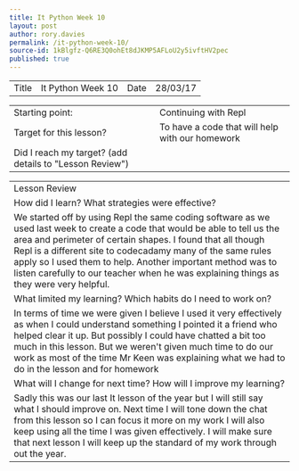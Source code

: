```yaml
---
title: It Python Week 10
layout: post
author: rory.davies
permalink: /it-python-week-10/
source-id: 1kBlgfz-Q6RE3Q0ohEt8dJKMP5AFLoU2y5ivftHV2pec
published: true
---
```

<table>
  <tr>
    <td>Title</td>
    <td>It Python Week 10</td>
    <td>Date</td>
    <td>28/03/17</td>
  </tr>
</table>


<table>
  <tr>
    <td>Starting point:</td>
    <td>Continuing with Repl</td>
  </tr>
  <tr>
    <td>Target for this lesson?</td>
    <td>To have a code that will help with our homework</td>
  </tr>
  <tr>
    <td>Did I reach my target? 
(add details to "Lesson Review")</td>
    <td> </td>
  </tr>
</table>


<table>
  <tr>
    <td>Lesson Review</td>
  </tr>
  <tr>
    <td>How did I learn? What strategies were effective? </td>
  </tr>
  <tr>
    <td>We started off by using Repl the same coding software as we used last week to create a code that would be able to tell us the area and perimeter of certain shapes. I found that all though Repl is a different site to codecadamy many of the same rules apply so I used them to help. Another important method was to listen carefully to our teacher when he was explaining things as they were very helpful.</td>
  </tr>
  <tr>
    <td>What limited my learning? Which habits do I need to work on? </td>
  </tr>
  <tr>
    <td>In terms of time we were given I believe I used it very effectively as when I could understand something I pointed it a friend who helped clear it up. But possibly I could have chatted a bit too much in this lesson. But we weren't given much time to do our work as most of the time  Mr Keen was explaining what we had to do in the lesson and for homework</td>
  </tr>
  <tr>
    <td>What will I change for next time? How will I improve my learning?</td>
  </tr>
  <tr>
    <td>Sadly this was our last It lesson of the year but I will still say what I should improve on. Next time I will tone down the chat from this lesson so I can focus it more on my work I will also keep using all the time I was given effectively. I will make sure that next lesson I will keep up the standard of my work through out the year.</td>
  </tr>
</table>


